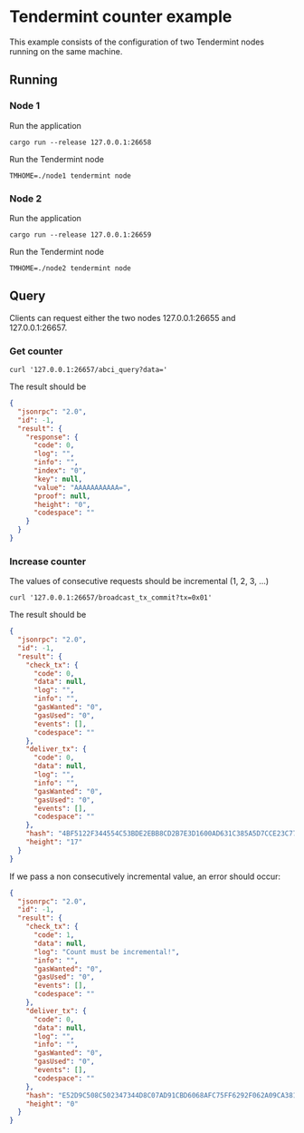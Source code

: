 # Tendermint counter example

This example consists of the configuration of two Tendermint nodes running on the same machine.

## Running

### Node 1

Run the application

```
cargo run --release 127.0.0.1:26658
```

Run the Tendermint node

```
TMHOME=./node1 tendermint node
```

### Node 2

Run the application

```
cargo run --release 127.0.0.1:26659
```

Run the Tendermint node

```
TMHOME=./node2 tendermint node
```

## Query

Clients can request either the two nodes 127.0.0.1:26655 and 127.0.0.1:26657.

### Get counter

```
curl '127.0.0.1:26657/abci_query?data='
```

The result should be

```json
{
  "jsonrpc": "2.0",
  "id": -1,
  "result": {
    "response": {
      "code": 0,
      "log": "",
      "info": "",
      "index": "0",
      "key": null,
      "value": "AAAAAAAAAAA=",
      "proof": null,
      "height": "0",
      "codespace": ""
    }
  }
}
```

### Increase counter

The values of consecutive requests should be incremental (1, 2, 3, ...)  

```
curl '127.0.0.1:26657/broadcast_tx_commit?tx=0x01'
```

The result should be

```json
{
  "jsonrpc": "2.0",
  "id": -1,
  "result": {
    "check_tx": {
      "code": 0,
      "data": null,
      "log": "",
      "info": "",
      "gasWanted": "0",
      "gasUsed": "0",
      "events": [],
      "codespace": ""
    },
    "deliver_tx": {
      "code": 0,
      "data": null,
      "log": "",
      "info": "",
      "gasWanted": "0",
      "gasUsed": "0",
      "events": [],
      "codespace": ""
    },
    "hash": "4BF5122F344554C53BDE2EBB8CD2B7E3D1600AD631C385A5D7CCE23C7785459A",
    "height": "17"
  }
}
```

If we pass a non consecutively incremental value, an error should occur:

```json
{
  "jsonrpc": "2.0",
  "id": -1,
  "result": {
    "check_tx": {
      "code": 1,
      "data": null,
      "log": "Count must be incremental!",
      "info": "",
      "gasWanted": "0",
      "gasUsed": "0",
      "events": [],
      "codespace": ""
    },
    "deliver_tx": {
      "code": 0,
      "data": null,
      "log": "",
      "info": "",
      "gasWanted": "0",
      "gasUsed": "0",
      "events": [],
      "codespace": ""
    },
    "hash": "E52D9C508C502347344D8C07AD91CBD6068AFC75FF6292F062A09CA381C89E71",
    "height": "0"
  }
}
```